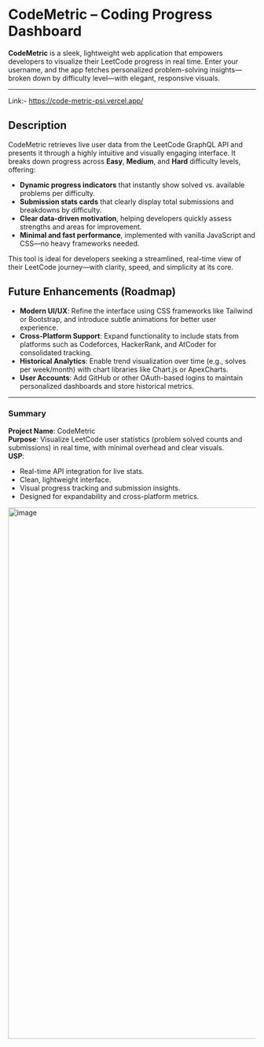 # CodeMetric – Coding Progress Dashboard

**CodeMetric** is a sleek, lightweight web application that empowers developers to visualize their LeetCode progress in real time. Enter your username, and the app fetches personalized problem-solving insights—broken down by difficulty level—with elegant, responsive visuals.

---


Link:-   https://code-metric-psi.vercel.app/




## Description

CodeMetric retrieves live user data from the LeetCode GraphQL API and presents it through a highly intuitive and visually engaging interface. It breaks down progress across **Easy**, **Medium**, and **Hard** difficulty levels, offering:

- **Dynamic progress indicators** that instantly show solved vs. available problems per difficulty.
- **Submission stats cards** that clearly display total submissions and breakdowns by difficulty.
- **Clear data-driven motivation**, helping developers quickly assess strengths and areas for improvement.
- **Minimal and fast performance**, implemented with vanilla JavaScript and CSS—no heavy frameworks needed.

This tool is ideal for developers seeking a streamlined, real-time view of their LeetCode journey—with clarity, speed, and simplicity at its core.



## Future Enhancements (Roadmap)

- **Modern UI/UX**: Refine the interface using CSS frameworks like Tailwind or Bootstrap, and introduce subtle animations for better user experience.
- **Cross-Platform Support**: Expand functionality to include stats from platforms such as Codeforces, HackerRank, and AtCoder for consolidated tracking.
- **Historical Analytics**: Enable trend visualization over time (e.g., solves per week/month) with chart libraries like Chart.js or ApexCharts.
- **User Accounts**: Add GitHub or other OAuth-based logins to maintain personalized dashboards and store historical metrics.

---

### Summary

**Project Name**: CodeMetric  
**Purpose**: Visualize LeetCode user statistics (problem solved counts and submissions) in real time, with minimal overhead and clear visuals.  
**USP**:
- Real-time API integration for live stats.
- Clean, lightweight interface.
- Visual progress tracking and submission insights.
- Designed for expandability and cross-platform metrics.


<img width="1920" height="1080" alt="image" src="https://github.com/user-attachments/assets/56f86584-4209-4472-b262-013ba1e67dfe" />



